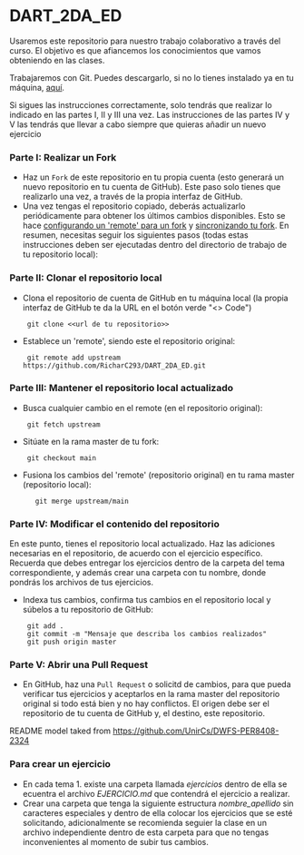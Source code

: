 DART_2DA_ED
================

Usaremos este repositorio para nuestro trabajo colaborativo a través del curso.
El objetivo es que afiancemos los conocimientos que vamos obteniendo en las clases.

Trabajaremos con Git. Puedes descargarlo, si no lo tienes instalado ya en tu máquina, [aquí](https://git-scm.com/downloads).

Si sigues las instrucciones correctamente, solo tendrás que realizar lo indicado en las partes I, II y III una vez. 
Las instrucciones de las partes IV y V las tendrás que llevar a cabo siempre que quieras añadir un nuevo ejercicio

### Parte I: Realizar un Fork
* Haz un ``Fork`` de este repositorio en tu propia cuenta (esto generará un nuevo repositorio en tu cuenta de GitHub). Este paso solo tienes que realizarlo una vez, a través de la propia interfaz de GitHub.
* Una vez tengas el repositorio copiado, deberás actualizarlo periódicamente para obtener los últimos cambios disponibles. Esto se hace [configurando un 'remote' para un fork](https://help.github.com/articles/configuring-a-remote-for-a-fork) y [sincronizando tu fork](https://help.github.com/articles/syncing-a-fork). En resumen, necesitas seguir los siguientes pasos (todas estas instrucciones deben ser ejecutadas dentro del directorio de trabajo de tu repositorio local):

### Parte II: Clonar el repositorio local
* Clona el repositorio de cuenta de GitHub en tu máquina local (la propia interfaz de GitHub te da la URL en el botón verde "<> Code")

       git clone <<url de tu repositorio>>

* Establece un 'remote', siendo este el repositorio original:

       git remote add upstream https://github.com/RicharC293/DART_2DA_ED.git

### Parte III: Mantener el repositorio local actualizado
* Busca cualquier cambio en el remote (en el repositorio original):

       git fetch upstream

* Sitúate en la rama master de tu fork:

       git checkout main

* Fusiona los cambios del 'remote' (repositorio original) en tu rama master (repositorio local):

         git merge upstream/main

### Parte IV: Modificar el contenido del repositorio
En este punto, tienes el repositorio local actualizado. Haz las adiciones necesarias en el repositorio, de acuerdo con el ejercicio específico. Recuerda que debes entregar los ejercicios dentro de la carpeta del tema correspondiente, y además crear una carpeta con tu nombre, donde pondrás los archivos de tus ejercicios.

* Indexa tus cambios, confirma tus cambios en el repositorio local y súbelos a tu repositorio de GitHub:

       git add .
       git commit -m "Mensaje que describa los cambios realizados"
       git push origin master

### Parte V: Abrir una Pull Request
* En GitHub, haz una ``Pull Request`` o solicitd de cambios, para que pueda verificar tus ejercicios y aceptarlos en la rama master del repositorio original si todo está bien y no hay conflictos. El origen debe ser el repositorio de tu cuenta de GitHub y, el destino, este repositorio.


README model taked from https://github.com/UnirCs/DWFS-PER8408-2324

### Para crear un ejercicio
* En cada tema 1.<Tema> existe una carpeta llamada *ejercicios* dentro de ella se ecuentra el archivo *EJERCICIO.md* que contendrá el ejercicio a realizar. 
* Crear una carpeta que tenga la siguiente estructura *nombre_apellido* sin caracteres especiales y dentro de ella colocar los ejercicios que se esté solicitando, adicionalmente se recomienda seguier la clase en un archivo independiente dentro de esta carpeta para que no tengas inconvenientes al momento de subir tus cambios.